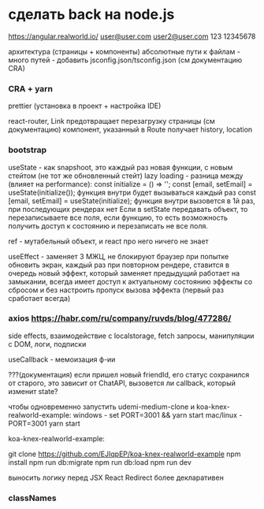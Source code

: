 # сделать back на node.js

https://angular.realworld.io/
user@user.com
user2@user.com
123
12345678

архитектура (страницы + компоненты)
абсолютные пути к файлам - много путей - добавить jsconfig.json/tsconfig.json (см документацию CRA)
### CRA + yarn
prettier (установка в проект + настройка IDE)

react-router, Link предотвращает перезагрузку страницы (см документацию)
компонент, указанный в Route получает history, location
### bootstrap

useState - как snapshoot, это каждый раз новая функции, с новым стейтом (не тот же обновленный стейт)
lazy loading - разница между (влияет на performance):
const initialize = () => '';
const [email, setEmail] = useState(initialize()); функция внутри будет вызываться каждый раз
const [email, setEmail] = useState(initialize); функция внутри вызовется в 1й раз, при последующих рендерах  нет
Если в setState передавать объект, то перезаписываете все поля, если функцию, то есть возможность получить доступ к состоянию и перезаписать не все поля.

ref - мутабельный объект, и react про него ничего не знает

useEffect - заменяет 3 МЖЦ, не блокируют браузер при попытке обновить экран, каждый раз при повторном рендере, ставится в очередь новый эффект, который заменяет предыдущий
работает на замыкании, всегда имеет доступ к актуальному состоянию
эффекты со сбросом и без
настроить пропуск вызова эффекта (первый раз сработает всегда)

### axios https://habr.com/ru/company/ruvds/blog/477286/

side effects, взаимодействие с localstorage, fetch запросы, манипуляции с DOM, логи, подписки

useCallback - мемоизация ф-ии



???(документация) если пришел новый friendId, его статус сохранился от старого, это зависит от ChatAPI, вызовется ли callback, который изменит state?

чтобы одновременно запустить  udemi-medium-clone и koa-knex-realworld-example:
windows - set PORT=3001 && yarn start
mac/linux - PORT=3001 yarn start


koa-knex-realworld-example:

git clone https://github.com/EJIqpEP/koa-knex-realworld-example
npm install
npm run db:migrate
npm run db:load
npm run dev


выносить логику перед JSX
React Redirect более декларативен

### classNames